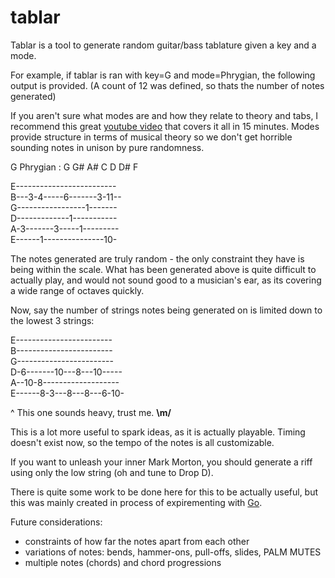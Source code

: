# tablar

Tablar is a tool to generate random guitar/bass tablature given a key and a mode.

For example, if tablar is ran with key=G and mode=Phrygian, the following output is provided. (A count of 12 was defined, so thats the number of notes generated) 

If you aren't sure what modes are and how they relate to theory and tabs, I recommend this great [youtube video](https://www.youtube.com/watch?v=bwaeBUYcO5o) that covers it all in 15 minutes. Modes provide structure in terms of musical theory so we don't get horrible sounding notes in unison by pure randomness.

G Phrygian : G G# A# C D D# F

E-------------------------  
B---3-4-----6-------3-11--  
G-----------------1-------  
D-------------1-----------  
A-3-------3-----1---------  
E------1---------------10-  


The notes generated are truly random - the only constraint they have is being within the scale. What has been generated above is quite difficult to actually play, and would not sound good to a musician's ear, as its covering a wide range of octaves quickly.

Now, say the number of strings notes being generated on is limited down to the lowest 3 strings:

E------------------------  
B------------------------  
G------------------------  
D-6-------10---8---10-----  
A--10-8-------------------  
E------8-3---8---8---6-10-  

^ This one sounds heavy, trust me. **\m/** 

This is a lot more useful to spark ideas, as it is actually playable. Timing doesn't exist now, so the tempo of the notes is all customizable. 

If you want to unleash your inner Mark Morton, you should generate a riff using only the low string (oh and tune to Drop D).


There is quite some work to be done here for this to be actually useful, but this was mainly created in process of expirementing with [Go](https://golang.org).

Future considerations:
* constraints of how far the notes apart from each other
* variations of notes: bends, hammer-ons, pull-offs, slides, PALM MUTES
* multiple notes (chords) and chord progressions
